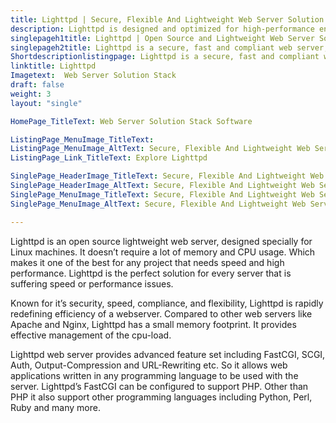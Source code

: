 ```yaml
---
title: Lighttpd | Secure, Flexible And Lightweight Web Server Solution
description: Lighttpd is designed and optimized for high-performance environments. It has a smaller footprint and robust CPU load control as compared to other web servers.
singlepageh1title: Lighttpd | Open Source and Lightweight Web Server Solution
singlepageh2title: Lighttpd is a secure, fast and compliant web server, has much smaller footprint and robust CPU load control designed specially for high performance apps.
Shortdescriptionlistingpage: Lighttpd is a secure, fast and compliant web server, has much smaller footprint and robust CPU load control designed specially for high performance apps.
linktitle: Lighttpd
Imagetext:  Web Server Solution Stack
draft: false
weight: 3
layout: "single"

HomePage_TitleText: Web Server Solution Stack Software

ListingPage_MenuImage_TitleText: 
ListingPage_MenuImage_AltText: Secure, Flexible And Lightweight Web Server
ListingPage_Link_TitleText: Explore Lighttpd

SinglePage_HeaderImage_TitleText: Secure, Flexible And Lightweight Web Server
SinglePage_HeaderImage_AltText: Secure, Flexible And Lightweight Web Server
SinglePage_MenuImage_TitleText: Secure, Flexible And Lightweight Web Server
SinglePage_MenuImage_AltText: Secure, Flexible And Lightweight Web Server

---
```


Lighttpd is an open source lightweight web server, designed specially for Linux machines. It doesn’t require a lot of memory and CPU usage. Which makes it one of the best for any project that needs speed and high performance. Lighttpd is the perfect solution for every server that is suffering speed or performance issues.

Known for it’s security, speed, compliance, and flexibility, Lighttpd is rapidly redefining efficiency of a webserver. Compared to other web servers like Apache and Nginx, Lighttpd has a small memory footprint. It provides effective management of the cpu-load.

Lighttpd web server provides advanced feature set including FastCGI, SCGI, Auth, Output-Compression and URL-Rewriting etc. So it allows web applications written in any programming language to be used with the server. Lighttpd’s FastCGI can be configured to support PHP. Other than PHP it also support other programming languages including Python, Perl, Ruby and many more.

<a class="anchor" id="requirements" name="requirements" style="font-size: 12.16px;"></a>